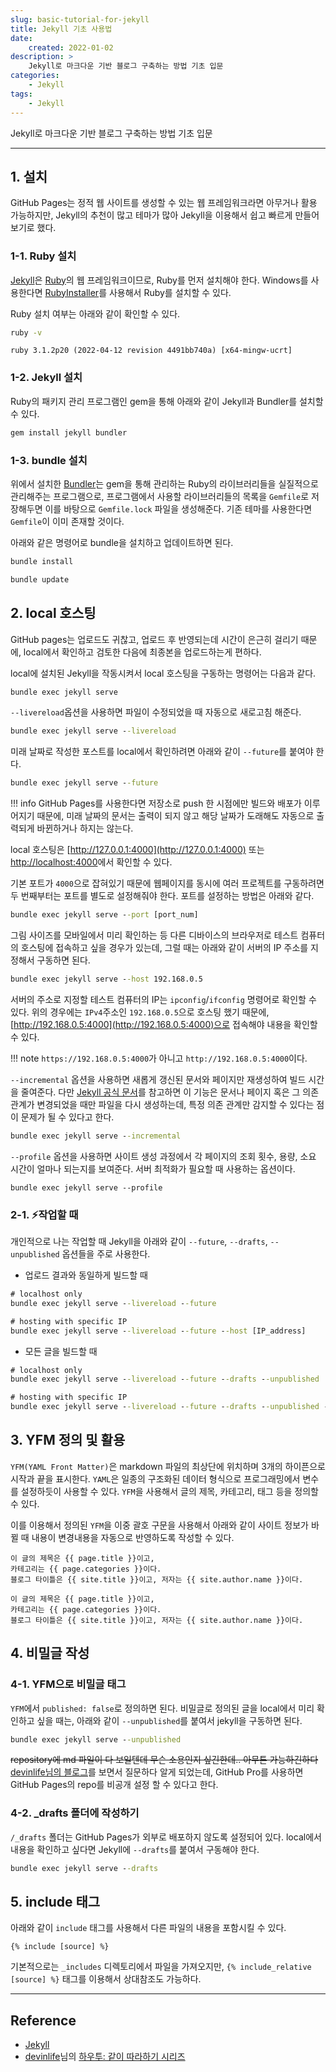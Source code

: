 ```yaml
---
slug: basic-tutorial-for-jekyll
title: Jekyll 기초 사용법
date:
    created: 2022-01-02
description: >
    Jekyll로 마크다운 기반 블로그 구축하는 방법 기초 입문
categories:
    - Jekyll
tags:
    - Jekyll
---
```


Jekyll로 마크다운 기반 블로그 구축하는 방법 기초 입문  

<!-- more -->

---

## 1. 설치

GitHub Pages는 정적 웹 사이트를 생성할 수 있는 웹 프레임워크라면 아무거나 활용 가능하지만, Jekyll의 추천이 많고 테마가 많아 Jekyll을 이용해서 쉽고 빠르게 만들어보기로 했다.  

### 1-1. Ruby 설치

[Jekyll](https://jekyllrb.com/)은 [Ruby](https://www.ruby-lang.org/en/)의 웹 프레임워크이므로, Ruby를 먼저 설치해야 한다. Windows를 사용한다면 [RubyInstaller](https://rubyinstaller.org/downloads/)를 사용해서 Ruby를 설치할 수 있다.  

Ruby 설치 여부는 아래와 같이 확인할 수 있다.

```bat
ruby -v
```
```
ruby 3.1.2p20 (2022-04-12 revision 4491bb740a) [x64-mingw-ucrt]
```

### 1-2. Jekyll 설치

Ruby의 패키지 관리 프로그램인 gem을 통해 아래와 같이 Jekyll과 Bundler를 설치할 수 있다.  

```bat
gem install jekyll bundler
```

### 1-3. bundle 설치

위에서 설치한 [Bundler](https://bundler.io/)는 gem을 통해 관리하는 Ruby의 라이브러리들을 실질적으로 관리해주는 프로그램으로, 프로그램에서 사용할 라이브러리들의 목록을 `Gemfile`로 저장해두면 이를 바탕으로 `Gemfile.lock` 파일을 생성해준다. 기존 테마를 사용한다면 `Gemfile`이 이미 존재할 것이다.  

아래와 같은 명령어로 bundle을 설치하고 업데이트하면 된다.  

```bat
bundle install
```

```bat
bundle update
```

## 2. local 호스팅

GitHub pages는 업로드도 귀찮고, 업로드 후 반영되는데 시간이 은근히 걸리기 때문에, local에서 확인하고 검토한 다음에 최종본을 업로드하는게 편하다.  

local에 설치된 Jekyll을 작동시켜서 local 호스팅을 구동하는 명령어는 다음과 같다.  

```bat
bundle exec jekyll serve
```

`--livereload`옵션을 사용하면 파일이 수정되었을 때 자동으로 새로고침 해준다.  

```bat
bundle exec jekyll serve --livereload
```

미래 날짜로 작성한 포스트를 local에서 확인하려면 아래와 같이 `--future`를 붙여야 한다.  

```bat
bundle exec jekyll serve --future
```

!!! info
    GitHub Pages를 사용한다면 저장소로 push 한 시점에만 빌드와 배포가 이루어지기 때문에, 미래 날짜의 문서는 출력이 되지 않고 해당 날짜가 도래해도 자동으로 출력되게 바뀐하거나 하지는 않는다.  

local 호스팅은 [http://127.0.0.1:4000](http://127.0.0.1:4000) 또는 [http://localhost:4000](http://localhost:4000)에서 확인할 수 있다.  

기본 포트가 `4000`으로 잡혀있기 때문에 웹페이지를 동시에 여러 프로젝트를 구동하려면 두 번째부터는 포트를 별도로 설정해줘야 한다. 포트를 설정하는 방법은 아래와 같다.  

```bat
bundle exec jekyll serve --port [port_num]
```

그림 사이즈를 모바일에서 미리 확인하는 등 다른 디바이스의 브라우저로 테스트 컴퓨터의 호스팅에 접속하고 싶을 경우가 있는데, 그럴 때는 아래와 같이 서버의 IP 주소를 지정해서 구동하면 된다.  

```bat
bundle exec jekyll serve --host 192.168.0.5
```

서버의 주소로 지정할 테스트 컴퓨터의 IP는 `ipconfig`/`ifconfig` 명령어로 확인할 수 있다. 위의 경우에는 `IPv4`주소인 `192.168.0.5`으로 호스팅 했기 때문에, [http://192.168.0.5:4000](http://192.168.0.5:4000)으로 접속해야 내용을 확인할 수 있다.  

!!! note
    `https://192.168.0.5:4000`가 아니고 `http://192.168.0.5:4000`이다.  

`--incremental` 옵션을 사용하면 새롭게 갱신된 문서와 페이지만 재생성하여 빌드 시간을 줄여준다. 다만 [Jekyll 공식 문서](https://jekyllrb-ko.github.io/docs/configuration/incremental-regeneration/)를 참고하면 이 기능은 문서나 페이지 혹은 그 의존관계가 변경되었을 때만 파일을 다시 생성하는데, 특정 의존 관계만 감지할 수 있다는 점이 문제가 될 수 있다고 한다.  

```bat
bundle exec jekyll serve --incremental
```

`--profile` 옵션을 사용하면 사이트 생성 과정에서 각 페이지의 조회 횟수, 용량, 소요 시간이 얼마나 되는지를 보여준다. 서버 최적화가 필요할 때 사용하는 옵션이다.  

```
bundle exec jekyll serve --profile
```

### 2-1. ⚡작업할 때

개인적으로 나는 작업할 때 Jekyll을 아래와 같이 `--future`, `--drafts`, `--unpublished` 옵션들을 주로 사용한다.  

- 업로드 결과와 동일하게 빌드할 때

```bat
# localhost only
bundle exec jekyll serve --livereload --future

# hosting with specific IP
bundle exec jekyll serve --livereload --future --host [IP_address]
```

- 모든 글을 빌드할 때

```bat
# localhost only
bundle exec jekyll serve --livereload --future --drafts --unpublished

# hosting with specific IP
bundle exec jekyll serve --livereload --future --drafts --unpublished --host [IP_address]
```

## 3. YFM 정의 및 활용

`YFM(YAML Front Matter)`은 markdown 파일의 최상단에 위치하며 3개의 하이픈으로 시작과 끝을 표시한다. `YAML`은 일종의 구조화된 데이터 형식으로 프로그래밍에서 변수를 설정하듯이 사용할 수 있다. `YFM`을 사용해서 글의 제목, 카테고리, 태그 등을 정의할 수 있다.  

이를 이용해서 정의된 `YFM`을 이중 괄호 구문을 사용해서 아래와 같이 사이트 정보가 바뀔 때 내용이 변경내용을 자동으로 반영하도록 작성할 수 있다.  

```
이 글의 제목은 {{ page.title }}이고,
카테고리는 {{ page.categories }}이다.
블로그 타이틀은 {{ site.title }}이고, 저자는 {{ site.author.name }}이다.
```

```
이 글의 제목은 {{ page.title }}이고,
카테고리는 {{ page.categories }}이다.
블로그 타이틀은 {{ site.title }}이고, 저자는 {{ site.author.name }}이다.
```

## 4. 비밀글 작성

### 4-1. YFM으로 비밀글 태그

`YFM`에서 `published: false`로 정의하면 된다. 비밀글로 정의된 글을 local에서 미리 확인하고 싶을 때는, 아래와 같이 `--unpublished`를 붙여서 jekyll을 구동하면 된다.  

```bat
bundle exec jekyll serve --unpublished
```

~~repository에 md 파일이 다 보일텐데 무슨 소용인지 싶긴한데.. 아무튼 가능하긴하다~~  
[devinlife님의 블로그](https://devinlife.com/)를 보면서 질문하다 알게 되었는데, GitHub Pro를 사용하면 GitHub Pages의 repo를 비공개 설정 할 수 있다고 한다.  

### 4-2. _drafts 폴더에 작성하기

`/_drafts` 폴더는 GitHub Pages가 외부로 배포하지 않도록 설정되어 있다. local에서 내용을 확인하고 싶다면 Jekyll에 `--drafts`를 붙여서 구동해야 한다.  

```bat
bundle exec jekyll serve --drafts
```

## 5. include 태그

아래와 같이 `include` 태그를 사용해서 다른 파일의 내용을 포함시킬 수 있다.  

```liquid
{% include [source] %}
```

기본적으로는 `_includes` 디렉토리에서 파일을 가져오지만, `{% include_relative [source] %}` 태그를 이용해서 상대참조도 가능하다.  

---
## Reference
- [Jekyll](https://jekyllrb.com/)
- [devinlife](https://devinlife.com/)님의 [하우투: 같이 따라하기 시리즈](https://devinlife.com/howto/)